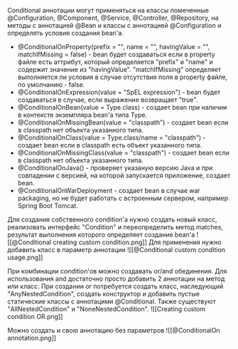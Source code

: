 Conditional аннотации могут применяться на классы помеченные @Configuration, @Component, @Service, @Controller, @Repository, на методы с аннотацией @Bean и классы с аннотацией @Configuration и определять условия создания bean'а.

- @ConditionalOnProperty(prefix = "", name = "", havingValue = "", matchIfMissing = false) - bean будет создаваться если в property файле есть аттрибут, который определяется "prefix" и "name" и содержит значение из "havingValue". "matchIfMissing" определяет выполняется ли условия в случае отсутствия поля в property файле, по умолчанию - false.
- @ConditionalOnExpression(value = "SpEL expression") - bean будет создаваться в случае, если выражение возвращает "true".
- @ConditionalOnBean(value = Type.class) - создает bean при наличии в контексте экземпляра bean'а типа Type.
- @ConditionalOnMissingBean(value = "classpath") - создает bean если в classpath нет объекта указанного типа.
- @ConditionalOnClass(value = Type.class/name = "classpath") - создает bean если в classpath есть объект указанного типа.
- @ConditionalOnMissingClass(value = "classpath") - создает bean если в classpath нет объекта указанного типа.
- @ConditionalOnJava() - проверяет указаную версию Java и при совпадении с версией, на которой запускается приложение, создает bean.
- @ConditionalOnWarDeployment - создает bean в случае war packaging, но не будет работать с встроенным сервером, например Spring Boot Tomcat.

Для создания собственного condition'а нужно создать новый класс, реализовать интерфейс "Condition" и переопределить метод matches, результат выполнения которого определяет создание bean'а
![[@Conditional creating custom condition.png]]
Для применения нужно добавить класс в параметр аннотации
![[@Conditional custom condition usage.png]]

При комбинации condition'ов можно создавать or/and обединения. Для использования and достаточно просто добавить 2 аннотации на метод или класс. При создании or потребуется создать класс, наследующий "AnyNestedCondition", создать конструктор и добавить пустые статические классы с аннотацими @Conditional. Также существуют "AllNestedCondition" и "NoneNestedCondition".
![[Creating custom condition OR.png]]

Можно создать и свою аннотацию без параметров
![[@ConditionalOn annotation.png]]